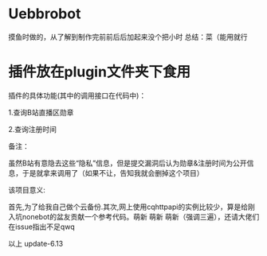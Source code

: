 # Uebbrobot

 摸鱼时做的，从了解到制作完前前后后加起来没个把小时 总结：菜（能用就行

 插件放在plugin文件夹下食用
 ====

插件的具体功能(其中的调用接口在代码中)：


1.查询B站直播区勋章

2.查询注册时间

备注：

虽然B站有意隐去这些“隐私”信息，但是提交漏洞后认为勋章&注册时间为公开信息，于是就拿来调用了（如果不让，告知我就会删掉这个项目）

该项目意义:

首先,为了给我自己做个云备份.其次,网上使用cqhttpapi的实例比较少，算是给刚入坑nonebot的盆友贡献一个参考代码。萌新 萌新 萌新（强调三遍），还请大佬们在issue指出不足qwq


以上 update-6.13
